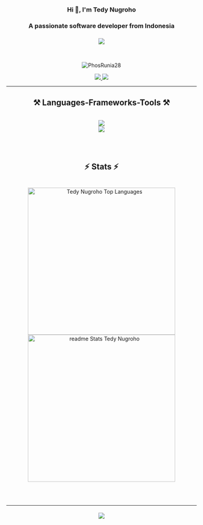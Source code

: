 <div align="center">
  <h3>Hi 👋, I'm Tedy Nugroho</h1>
  <h3>A passionate software developer from Indonesia</h3>  
</div>

<h3 align="center">
    <img src="https://readme-typing-svg.demolab.com/?lines=Junior%20Web%20Developer;Fresh%20Graduate;Always%20learning%20new%20things&font=Fira%20Code&center=true&width=480&height=55&color=8e44ad&vCenter=true&pause=1000&size=30" />
</h3>
<br>

<p align="center"> <img src="https://komarev.com/ghpvc/?username=PhosRunia28&label=Profile%20views&color=0e75b6&style=flat" alt="PhosRunia28" /></p>

<div align="center"> 
  <a href="mailto:tedi.nugroho28@gmail.com">
    <img src="https://img.shields.io/badge/Gmail-333333?style=for-the-badge&logo=gmail&logoColor=red" />
  </a>
  <a href="#" target="_blank">
     <img src="https://img.shields.io/badge/Portfolio-FF5722?style=for-the-badge&logo=todoist&logoColor=white" target="_blank" /> <!-- sqlite, safari, google-chrome are other good icon options -->
  </a>
</div>

<hr>

<h2 align="center">⚒️ Languages-Frameworks-Tools ⚒️</h2>
<br>
<div align="center">
    <img src="https://skillicons.dev/icons?i=react,javascript,laravel,php,redux,tailwind,vite" /><br>
    <img src="https://skillicons.dev/icons?i=github,bootstrap,mysql,html,css,vscode,figma,git" />
</div>

<br><br>

<h2 align="center">⚡ Stats ⚡</h2>
<br>
<div align="center">
    <!-- https://github.com/anuraghazra/github-readme-stats -->
    <img alt="Tedy Nugroho Top Languages" src="https://github-readme-stats.vercel.app/api/top-langs/?username=PhosRunia28&langs_count=8&layout=compact&theme=react&hide_border=true&bg_color=1F222E&title_color=F85D7F&icon_color=F8D866&hide=Jupyter%20Notebook,Roff" width=390/>

  <img width=390 alt="readme Stats Tedy Nugroho" src="https://github-readme-stats.vercel.app/api?username=PhosRunia28&show_icons=true&locale=en&theme=react"/>
  <br>
</div>

<br><br>
<hr>

<h4 align="center">
    <img src="https://readme-typing-svg.demolab.com/?lines=Thanks%20for%20visiting!+✌️;I%20Hope%20You%20Have%20Good%20Day&font=Righteous%20Code&center=true&width=480&height=55&color=8e44ad&vCenter=true&pause=1000&size=30" />
</h4>
  
